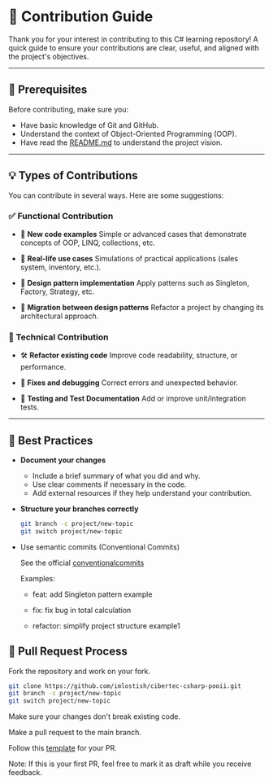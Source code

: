 # 🤝 Contribution Guide

Thank you for your interest in contributing to this C# learning repository!
A quick guide to ensure your contributions are clear, useful, and aligned with the project's objectives.

---

## 📌 Prerequisites

Before contributing, make sure you:

- Have basic knowledge of Git and GitHub.
- Understand the context of Object-Oriented Programming (OOP).
- Have read the [README.md](./README.md) to understand the project vision.

---

## 💡 Types of Contributions

You can contribute in several ways. Here are some suggestions:

### ✅ Functional Contribution

- 📘 **New code examples**
  Simple or advanced cases that demonstrate concepts of OOP, LINQ, collections, etc.

- 🧪 **Real-life use cases**
  Simulations of practical applications (sales system, inventory, etc.).

- 🧩 **Design pattern implementation**
  Apply patterns such as Singleton, Factory, Strategy, etc.

- 🔁 **Migration between design patterns**
  Refactor a project by changing its architectural approach.

### 🔧 Technical Contribution

- 🛠️ **Refactor existing code**
  Improve code readability, structure, or performance.

- 🐞 **Fixes and debugging**
  Correct errors and unexpected behavior.

- 🧪 **Testing and Test Documentation**
  Add or improve unit/integration tests.

---

## 📝 Best Practices

- **Document your changes**

  - Include a brief summary of what you did and why.
  - Use clear comments if necessary in the code.
  - Add external resources if they help understand your contribution.

- **Structure your branches correctly**
  ```bash
  git branch -c project/new-topic
  git switch project/new-topic
  ```
- Use semantic commits (Conventional Commits)

  See the official [conventionalcommits](https://www.conventionalcommits.org/en/v1.0.0/)

  Examples:

  - feat: add Singleton pattern example

  - fix: fix bug in total calculation

  - refactor: simplify project structure example1

## 🔁 Pull Request Process

Fork the repository and work on your fork.

```bash
git clone https://github.com/imlostish/cibertec-csharp-pooii.git
git branch -c project/new-topic
git switch project/new-topic
```

Make sure your changes don't break existing code.

Make a pull request to the main branch.

Follow this [template](./.github/pull_request_template.md) for your PR.

Note: If this is your first PR, feel free to mark it as draft while you receive feedback.
